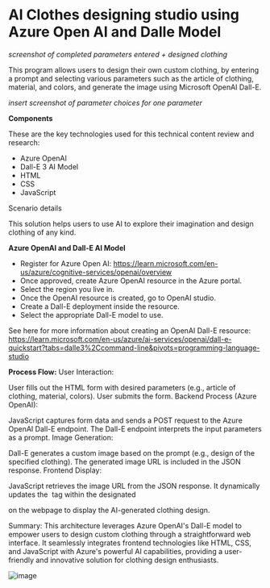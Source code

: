# AI Clothes designing studio using Azure Open AI and Dalle Model
*screenshot of completed parameters entered + designed clothing*

This program allows users to design their own custom clothing, by entering a prompt and selecting various parameters such as the article of clothing, material, and colors, and generate the image using Microsoft OpenAI Dall-E.

*insert screenshot of parameter choices for one parameter*

**Components**

These are the key technologies used for this technical content review and research:

- Azure OpenAI
- Dall-E 3 AI Model
- HTML
- CSS
- JavaScript

Scenario details

This solution helps users to use AI to explore their imagination and design clothing of any kind.


**Azure OpenAI and Dall-E AI Model**

- Register for Azure Open AI: https://learn.microsoft.com/en-us/azure/cognitive-services/openai/overview
- Once approved, create Azure OpenAI resource in the Azure portal.
- Select the region you live in.
- Once the OpenAI resource is created, go to OpenAI studio.
- Create a Dall-E deployment inside the resource.
- Select the appropriate Dall-E model to use.

See here for more information about creating an OpenAI Dall-E resource: https://learn.microsoft.com/en-us/azure/ai-services/openai/dall-e-quickstart?tabs=dalle3%2Ccommand-line&pivots=programming-language-studio

**Process Flow:**
User Interaction:

User fills out the HTML form with desired parameters (e.g., article of clothing, material, colors).
User submits the form.
Backend Process (Azure OpenAI):

JavaScript captures form data and sends a POST request to the Azure OpenAI Dall-E endpoint.
The Dall-E endpoint interprets the input parameters as a prompt.
Image Generation:

Dall-E generates a custom image based on the prompt (e.g., design of the specified clothing).
The generated image URL is included in the JSON response.
Frontend Display:

JavaScript retrieves the image URL from the JSON response.
It dynamically updates the <img> tag within the designated <div> on the webpage to display the AI-generated clothing design.

Summary:
This architecture leverages Azure OpenAI's Dall-E model to empower users to design custom clothing through a straightforward web interface. It seamlessly integrates frontend technologies like HTML, CSS, and JavaScript with Azure's powerful AI capabilities, providing a user-friendly and innovative solution for clothing design enthusiasts.

![image](https://github.com/KrishJain8/DALLE/assets/144550457/b1c11bcc-6987-4276-bfe9-55411aab795d)

